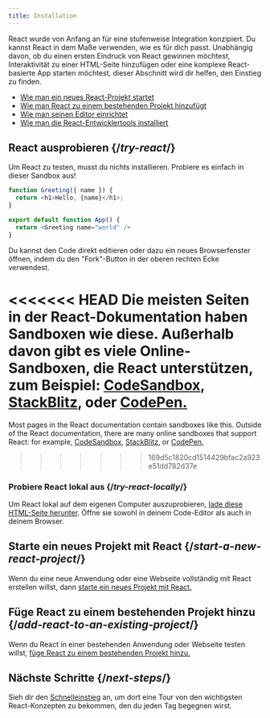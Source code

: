 ```yaml
---
title: Installation
---
```


<Intro>
React wurde von Anfang an für eine stufenweise Integration konzipiert. Du kannst React in dem Maße verwenden, wie es für dich passt. Unabhängig davon, ob du einen ersten Eindruck von React gewinnen möchtest, Interaktivität zu einer HTML-Seite hinzufügen oder eine komplexe React-basierte App starten möchtest, dieser Abschnitt wird dir helfen, den Einstieg zu finden.
</Intro>

<YouWillLearn isChapter={true}>

* [Wie man ein neues React-Projekt startet](/learn/start-a-new-react-project)
* [Wie man React zu einem bestehenden Projekt hinzufügt](/learn/add-react-to-an-existing-project)
* [Wie man seinen Editor einrichtet](/learn/editor-setup)
* [Wie man die React-Entwicklertools installiert](/learn/react-developer-tools)

</YouWillLearn>

## React ausprobieren {/*try-react*/}

Um React zu testen, musst du nichts installieren. Probiere es einfach in dieser Sandbox aus!

<Sandpack>

```js
function Greeting({ name }) {
  return <h1>Hello, {name}</h1>;
}

export default function App() {
  return <Greeting name="world" />
}
```

</Sandpack>

Du kannst den Code direkt editieren oder dazu ein neues Browserfenster öffnen, indem du den "Fork"-Button in der oberen rechten Ecke verwendest.

<<<<<<< HEAD
Die meisten Seiten in der React-Dokumentation haben Sandboxen wie diese. Außerhalb davon gibt es viele Online-Sandboxen, die React unterstützen, zum Beispiel: [CodeSandbox](https://codesandbox.io/s/new), [StackBlitz](https://stackblitz.com/fork/react), oder [CodePen.](https://codepen.io/pen?&editors=0010&layout=left&prefill_data_id=3f4569d1-1b11-4bce-bd46-89090eed5ddb)
=======
Most pages in the React documentation contain sandboxes like this. Outside of the React documentation, there are many online sandboxes that support React: for example, [CodeSandbox](https://codesandbox.io/s/new), [StackBlitz](https://stackblitz.com/fork/react), or [CodePen.](https://codepen.io/pen?template=QWYVwWN)
>>>>>>> 169d5c1820cd1514429bfac2a923e51dd782d37e

### Probiere React lokal aus {/*try-react-locally*/}

Um React lokal auf dem eigenen Computer auszuprobieren, [lade diese HTML-Seite herunter](https://gist.githubusercontent.com/gaearon/0275b1e1518599bbeafcde4722e79ed1/raw/db72dcbf3384ee1708c4a07d3be79860db04bff0/example.html). Öffne sie sowohl in deinem Code-Editor als auch in deinem Browser.

## Starte ein neues Projekt mit React {/*start-a-new-react-project*/}

Wenn du eine neue Anwendung oder eine Webseite vollständig mit React erstellen willst, dann [starte ein neues Projekt mit React.](/learn/start-a-new-react-project)

## Füge React zu einem bestehenden Projekt hinzu {/*add-react-to-an-existing-project*/}

Wenn du React in einer bestehenden Anwendung oder Webseite testen willst, [füge React zu einem bestehenden Projekt hinzu.](/learn/add-react-to-an-existing-project)

## Nächste Schritte {/*next-steps*/}

Sieh dir den [Schnelleinstieg](/learn) an, um dort eine Tour von den wichtigsten React-Konzepten zu bekommen, den du jeden Tag begegnen wirst.
